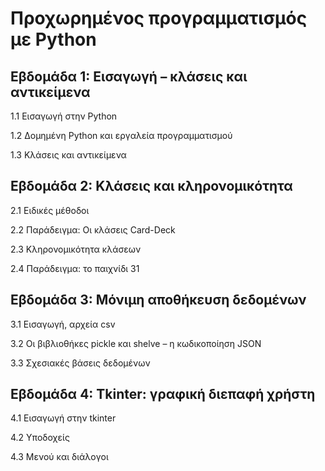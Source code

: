 # Προχωρημένος προγραμματισμός με Python
## Εβδομάδα 1: Εισαγωγή – κλάσεις και αντικείμενα

1.1 Εισαγωγή στην Python

1.2 Δομημένη Python και εργαλεία προγραμματισμού 

1.3 Κλάσεις και αντικείμενα 

## Εβδομάδα 2: Κλάσεις και κληρονομικότητα

2.1 Ειδικές μέθοδοι

2.2 Παράδειγμα: Οι κλάσεις Card-Deck

2.3 Κληρονομικότητα κλάσεων

2.4 Παράδειγμα: το παιχνίδι 31

## Εβδομάδα 3: Μόνιμη αποθήκευση δεδομένων

3.1 Εισαγωγή, αρχεία csv

3.2 Οι βιβλιοθήκες pickle και shelve – η κωδικοποίηση JSON

3.3 Σχεσιακές βάσεις δεδομένων


## Εβδομάδα 4: Τkinter: γραφική διεπαφή χρήστη

4.1 Εισαγωγή στην tkinter

4.2 Υποδοχείς

4.3 Μενού και διάλογοι
